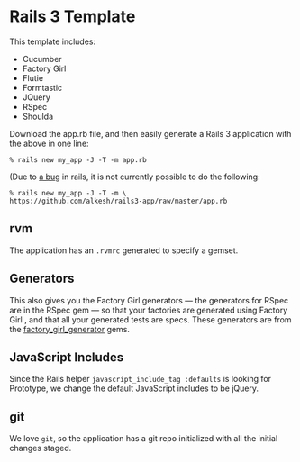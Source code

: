 Rails 3 Template
================

This template includes:

* Cucumber
* Factory Girl
* Flutie
* Formtastic
* JQuery
* RSpec
* Shoulda

Download the app.rb file, and then easily generate a Rails 3 application with the above in one line:

    % rails new my_app -J -T -m app.rb

(Due to [a bug](https://rails.lighthouseapp.com/projects/8994/tickets/5926) in rails, it is not currently possible to do the following:

    % rails new my_app -J -T -m \
    https://github.com/alkesh/rails3-app/raw/master/app.rb

rvm
---

The application has an `.rvmrc` generated to specify a gemset.

Generators
----------

This also gives you the Factory Girl generators &mdash; the
generators for RSpec are in the RSpec gem &mdash; so that your factories
are generated using Factory Girl , and that all your generated
tests are specs. These generators are from the
[factory_girl_generator](http://github.com/leshill/factory_girl_generator) gems.

JavaScript Includes
-------------------

Since the Rails helper `javascript_include_tag :defaults` is looking for
Prototype, we change the default JavaScript includes to be jQuery.

git
---

We love `git`, so the application has a git repo initialized with all the initial changes staged.
